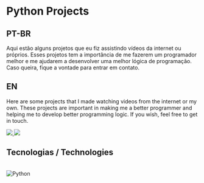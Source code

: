 # Python Projects

## PT-BR
Aqui estão alguns projetos que eu fiz assistindo vídeos da internet ou próprios. Esses projetos tem a importância de me fazerem um programador melhor e me ajudarem
a desenvolver uma melhor lógica de programação. Caso queira, fique a vontade para entrar em contato.

## EN
Here are some projects that I made watching videos from the internet or my own. These projects are important in making me a better programmer and helping me
to develop better programming logic. If you wish, feel free to get in touch.

<a href="mailto:lucas.emanuel.carvalho@outlook.com">
  <img src="https://img.shields.io/badge/Microsoft_Outlook-0078D4?style=for-the-badge&logo=microsoft-outlook&logoColor=white" />
</a>
<a href="https://www.linkedin.com/in/lucas-emanuel-oliveira-de-carvalho/" />
  <img src="https://img.shields.io/badge/LinkedIn-0077B5?style=for-the-badge&logo=linkedin&logoColor=white"/>
</a>

## Tecnologias / Technologies
<div style="display: inline_block"><br>
<img align="center" alt="Python" src=https://img.shields.io/badge/Python-14354C?style=for-the-badge&logo=python&logoColor=white>
</div>
